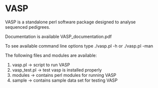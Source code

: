 VASP
====
VASP is a standalone perl software package designed to analyse sequenced pedigrees. 

Documentation is available VASP_documentation.pdf

To see available command line options type
./vasp.pl -h or ./vasp.pl -man

The following files and modules are available:
1) vasp.pl -> script to run VASP
2) vasp_test.pl -> test vasp is installed properly
3) modules -> contains perl modules for running VASP 
4) sample -> contains sample data set for testing VASP




